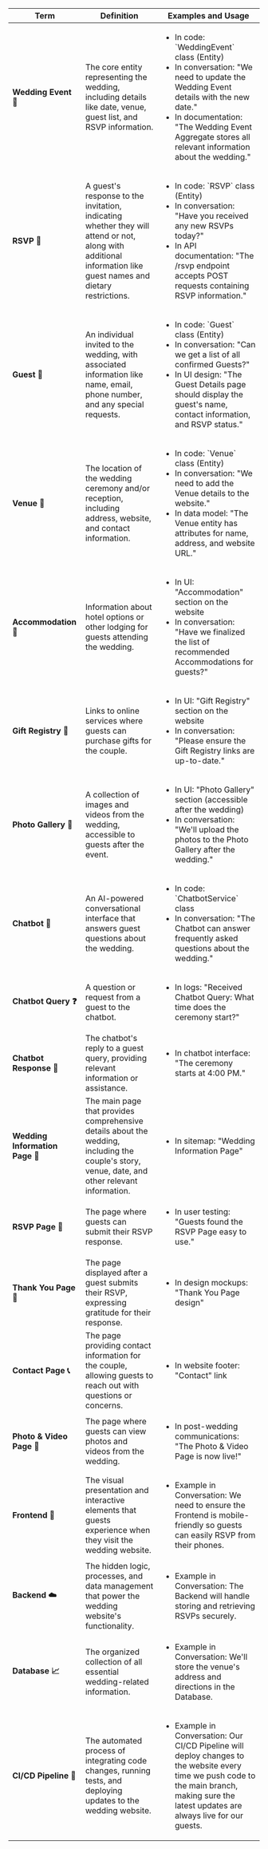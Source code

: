<table>
  <thead>
    <tr>
      <th>Term</th>
      <th>Definition</th>
      <th>Examples and Usage</th>
    </tr>
  </thead>
  <tbody>
    <tr>
      <td><strong>Wedding Event 💍</strong></td>
      <td>The core entity representing the wedding, including details like date, venue, guest list, and RSVP
        information.</td>
      <td>
        <ul>
          <li>In code: `WeddingEvent` class (Entity)</li>
          <li>In conversation: "We need to update the Wedding Event details with the new date."</li>
          <li>In documentation: "The Wedding Event Aggregate stores all relevant information about the wedding." </li>
        </ul>
      </td>
    </tr>
    <tr>
      <td><strong>RSVP 📅</strong></td>
      <td>A guest's response to the invitation, indicating whether they will attend or not, along with additional
        information like guest names and dietary restrictions.</td>
      <td>
        <ul>
          <li>In code: `RSVP` class (Entity)</li>
          <li>In conversation: "Have you received any new RSVPs today?"</li>
          <li>In API documentation: "The /rsvp endpoint accepts POST requests containing RSVP information."</li>
        </ul>
      </td>
    </tr>
    <tr>
      <td><strong>Guest 👤</strong></td>
      <td>An individual invited to the wedding, with associated information like name, email, phone number, and
        any special requests.</td>
      <td>
        <ul>
          <li>In code: `Guest` class (Entity)</li>
          <li>In conversation: "Can we get a list of all confirmed Guests?"</li>
          <li>In UI design: "The Guest Details page should display the guest's name, contact information, and RSVP
            status."</li>
        </ul>
      </td>
    </tr>
    <tr>
      <td><strong>Venue 📍</strong></td>
      <td>The location of the wedding ceremony and/or reception, including address, website, and contact
        information.</td>
      <td>
        <ul>
          <li>In code: `Venue` class (Entity)</li>
          <li>In conversation: "We need to add the Venue details to the website."</li>
          <li>In data model: "The Venue entity has attributes for name, address, and website URL."</li>
        </ul>
      </td>
    </tr>
    <tr>
      <td><strong>Accommodation 🛌</strong></td>
      <td>Information about hotel options or other lodging for guests attending the wedding.</td>
      <td>
        <ul>
          <li>In UI: "Accommodation" section on the website</li>
          <li>In conversation: "Have we finalized the list of recommended Accommodations for guests?"</li>
        </ul>
      </td>
    </tr>
    <tr>
      <td><strong>Gift Registry 🎁</strong></td>
      <td>Links to online services where guests can purchase gifts for the couple.</td>
      <td>
        <ul>
          <li>In UI: "Gift Registry" section on the website</li>
          <li>In conversation: "Please ensure the Gift Registry links are up-to-date." </li>
        </ul>
      </td>
    </tr>
    <tr>
      <td><strong>Photo Gallery 📸</strong></td>
      <td>A collection of images and videos from the wedding, accessible to guests after the event.</td>
      <td>
        <ul>
          <li>In UI: "Photo Gallery" section (accessible after the wedding)</li>
          <li>In conversation: "We'll upload the photos to the Photo Gallery after the wedding."</li>
        </ul>
      </td>
    </tr>
    <tr>
      <td><strong>Chatbot 🤖</strong></td>
      <td>An AI-powered conversational interface that answers guest questions about the wedding.</td>
      <td>
        <ul>
          <li>In code: `ChatbotService` class</li>
          <li>In conversation: "The Chatbot can answer frequently asked questions about the wedding." </li>
        </ul>
      </td>
    </tr>
    <tr>
      <td><strong>Chatbot Query ❓</strong></td>
      <td>A question or request from a guest to the chatbot.</td>
      <td>
        <ul>
          <li>In logs: "Received Chatbot Query: What time does the ceremony start?"</li>
        </ul>
      </td>
    </tr>
    <tr>
      <td><strong>Chatbot Response 💬</strong></td>
      <td>The chatbot's reply to a guest query, providing relevant information or assistance.</td>
      <td>
        <ul>
          <li>In chatbot interface: "The ceremony starts at 4:00 PM."</li>
        </ul>
      </td>
    </tr>
    <tr>
      <td><strong>Wedding Information Page 📝</strong></td>
      <td>The main page that provides comprehensive details about the wedding, including the couple's story,
        venue, date, and other relevant information.</td>
      <td>
        <ul>
          <li>In sitemap: "Wedding Information Page" </li>
        </ul>
      </td>
    </tr>
    <tr>
      <td><strong>RSVP Page 📅</strong></td>
      <td>The page where guests can submit their RSVP response.</td>
      <td>
        <ul>
          <li>In user testing: "Guests found the RSVP Page easy to use."</li>
        </ul>
      </td>
    </tr>
    <tr>
      <td><strong>Thank You Page 🙏</strong></td>
      <td>The page displayed after a guest submits their RSVP, expressing gratitude for their response.</td>
      <td>
        <ul>
          <li>In design mockups: "Thank You Page design"</li>
        </ul>
      </td>
    </tr>
    <tr>
      <td><strong>Contact Page 📞</strong></td>
      <td>The page providing contact information for the couple, allowing guests to reach out with questions or
        concerns.</td>
      <td>
        <ul>
          <li>In website footer: "Contact" link </li>
        </ul>
      </td>
    </tr>
    <tr>
      <td><strong>Photo & Video Page 📸</strong></td>
      <td>The page where guests can view photos and videos from the wedding.</td>
      <td>
        <ul>
          <li>In post-wedding communications: "The Photo & Video Page is now live!" </li>
        </ul>
      </td>
    </tr>
    <tr>
      <td><strong>Frontend 🎨</strong></td>
      <td>The visual presentation and interactive elements that guests experience when they visit the wedding
        website.</td>
      <td>
        <ul>
          <li>Example in Conversation: We need to ensure the Frontend is mobile-friendly so guests can easily RSVP from
            their phones.</li>
        </ul>
      </td>
    </tr>
    <tr>
      <td><strong>Backend ☁️</strong></td>
      <td>The hidden logic, processes, and data management that power the wedding website's functionality.
      </td>
      <td>
        <ul>
          <li>Example in Conversation: The Backend will handle storing and retrieving RSVPs securely.</li>
        </ul>
      </td>
    </tr>
    <tr>
      <td><strong>Database 📈</strong></td>
      <td>The organized collection of all essential wedding-related information.</td>
      <td>
        <ul>
          <li>Example in Conversation: We'll store the venue's address and directions in the Database.</li>
        </ul>
      </td>
    </tr>
    <tr>
      <td><strong>CI/CD Pipeline 🚀</strong></td>
      <td>The automated process of integrating code changes, running tests, and deploying updates to the
        wedding website.</td>
      <td>
        <ul>
          <li>Example in Conversation: Our CI/CD Pipeline will deploy changes to the website every time we push code to
            the main branch, making sure the latest updates are always live for our guests.</li>
        </ul>
      </td>
    </tr>
  </tbody>
</table>
